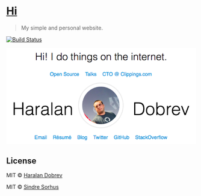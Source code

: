 # [Hi](https://hkdobrev.com/)

> My simple and personal website.

[![Build Status](https://travis-ci.org/hkdobrev/hkdobrev.github.io.svg?branch=master)](https://travis-ci.org/hkdobrev/hkdobrev.github.io)

[![](screenshot-haralan-dobrev-website.png)](https://hkdobrev.com/)


## License

MIT © [Haralan Dobrev](https://hkdobrev.com)

MIT © [Sindre Sorhus](https://sindresorhus.com)
